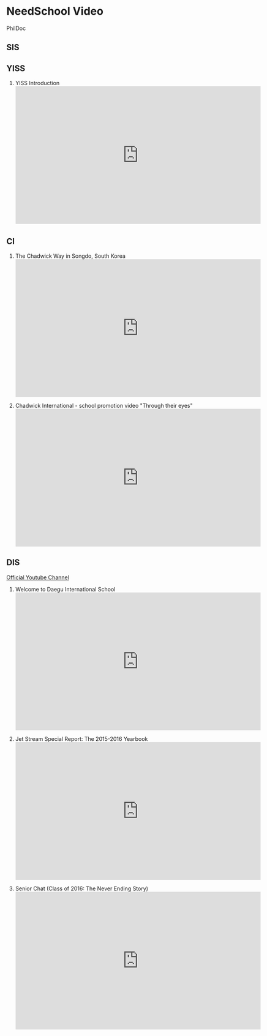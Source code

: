# NeedSchool Video
PhilDoc  
  




## SIS


## YISS
1. YISS Introduction
<br><iframe src="https://player.vimeo.com/video/36381862" width="640" height="360" frameborder="0" webkitallowfullscreen mozallowfullscreen allowfullscreen></iframe>

## CI 
1. The Chadwick Way in Songdo, South Korea
<br><iframe width="640" height="360" src="https://www.youtube.com/embed/zBeUmAeEeZE" frameborder="0" allowfullscreen></iframe>

1. Chadwick International - school promotion video "Through their eyes" 
<br><iframe src="https://player.vimeo.com/video/135307757" width="640" height="360" frameborder="0" webkitallowfullscreen mozallowfullscreen allowfullscreen></iframe>

## DIS 

[Official Youtube Channel](https://www.youtube.com/channel/UCKTaTJz_KW_AWJeER5wK0mA/featured)

1. Welcome to Daegu International School
<br><iframe width="640" height="360" src="https://www.youtube.com/embed/C4OHPtEa0KY" frameborder="0" allowfullscreen></iframe>

1. Jet Stream Special Report: The 2015-2016 Yearbook
<br><iframe width="640" height="360" src="https://www.youtube.com/embed/4j6lK0kbVys" frameborder="0" allowfullscreen></iframe>

1. Senior Chat (Class of 2016: The Never Ending Story)
<br><iframe width="640" height="360" src="https://www.youtube.com/embed/ZlJpTRdcCYk" frameborder="0" allowfullscreen></iframe>

